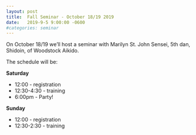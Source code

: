 ```yaml
---
layout: post
title:  Fall Seminar - October 18/19 2019
date:   2019-9-5 9:00:00 -0600
#categories: seminar
---
```


On October 18/19 we’ll host a seminar with Marilyn St. John Sensei, 5th dan, Shidoin, of Woodstock Aikido.

The schedule will be:

**Saturday**
  * 12:00 - registration
  * 12:30-4:30 - training
  * 6:00pm - Party!

**Sunday**
  * 12:00 - registration
  * 12:30-2:30 - training

